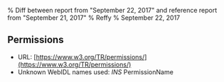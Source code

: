 % Diff between report from "September 22, 2017" and reference report from "September 21, 2017"
% Reffy
% September 22, 2017

## Permissions

- URL: [https://www.w3.org/TR/permissions/](https://www.w3.org/TR/permissions/)
- Unknown WebIDL names used: *INS* PermissionName


